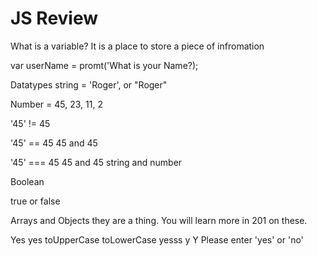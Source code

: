 # JS Review

What is a variable?
It is a place to store a piece of infromation

var userName = promt('What is your Name?);

Datatypes
string = 'Roger', or "Roger"

Number = 45, 23, 11, 2

'45' != 45

'45' == 45
  45 and 45

'45' === 45
  45 and 45
  string and number

Boolean

true or false

Arrays and Objects they are a thing.  You will learn more in 201 on these.

Yes
yes
toUpperCase
toLowerCase
yesss
y
Y
Please enter 'yes' or 'no'

